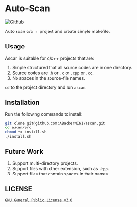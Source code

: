 # Auto-Scan

[![GitHub](https://img.shields.io/github/license/ABackerNINI/ascan)](https://github.com/ABackerNINI/ascan/blob/master/LICENSE)

Auto scan c/c++ project and create simple makefile.

## Usage

Ascan is suitable for c/c++ projects that are:

1. Simple structured that all source codes are in one directory.
2. Source codes are `.h` or `.c` or `.cpp` or `.cc`.
3. No spaces in the source-file names.

`cd` to the project directory and run `ascan`.

## Installation

Run the following commands to install:

```bash
git clone git@github.com:ABackerNINI/ascan.git
cd ascan/src
chmod +x install.sh
./install.sh
```

## Future Work

1. Support multi-directory projects.
2. Support files with other extension, such as `.hpp`.
3. Support files that contain spaces in their names.

## LICENSE

[`GNU General Public License v3.0`](https://github.com/ABackerNINI/ascan/blob/master/LICENSE)
